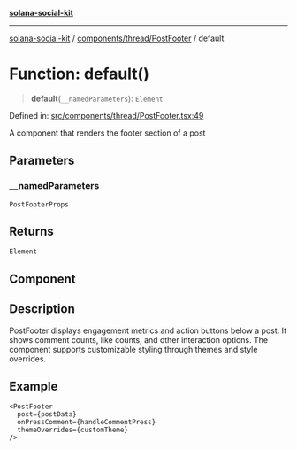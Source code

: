 [**solana-social-kit**](../../../../README.md)

***

[solana-social-kit](../../../../README.md) / [components/thread/PostFooter](../README.md) / default

# Function: default()

> **default**(`__namedParameters`): `Element`

Defined in: [src/components/thread/PostFooter.tsx:49](https://github.com/SendArcade/solana-social-starter/blob/98f94bb63d3814df24512365f6ae706d273e698f/src/components/thread/PostFooter.tsx#L49)

A component that renders the footer section of a post

## Parameters

### \_\_namedParameters

`PostFooterProps`

## Returns

`Element`

## Component

## Description

PostFooter displays engagement metrics and action buttons below a post.
It shows comment counts, like counts, and other interaction options.
The component supports customizable styling through themes and style overrides.

## Example

```tsx
<PostFooter
  post={postData}
  onPressComment={handleCommentPress}
  themeOverrides={customTheme}
/>
```
